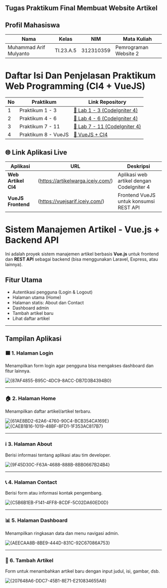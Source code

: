 ## Tugas Praktikum Final Membuat Website Artikel

## Profil Mahasiswa

| Nama | Kelas | NIM | Mata Kuliah |
|------|-------|-----|-------------|
| Muhammad Arif Mulyanto   |  TI.23.A.5     | 312310359 | Pemrograman Website 2 |

# Daftar Isi Dan Penjelasan Praktikum Web Programming (CI4 + VueJS)

| No  | Praktikum                | Link Repository                                                        |
|-----|--------------------------|------------------------------------------------------------------------|
| 1   | Praktikum 1 - 3          | [🔗 Lab 1 - 3 (CodeIgniter 4)](https://github.com/MuhArifyanto/Lab7Web.git)         |
| 2   | Praktikum 4 - 6          | [🔗 Lab 4 - 6 (CodeIgniter 4)](https://github.com/MuhArifyanto/Lab11web.git)        |
| 3   | Praktikum 7 - 11         | [🔗 Lab 7 - 11 (CodeIgniter 4)](https://github.com/MuhArifyanto/lab8web.git)        |
| 4   | Praktikum 8 - VueJS      | [🔗 VueJS + CI4 ](https://github.com/MuhArifyanto/labvue8.git)         |

## 🌐 Link Aplikasi Live

| Aplikasi            | URL                                                            | Deskripsi                                 |
| ------------------- | -------------------------------------------------------------- | ----------------------------------------- |
| **Web Artikel CI4** | (https://artikelwarga.iceiy.com/)         | Aplikasi web artikel dengan CodeIgniter 4 |
| **VueJS Frontend**  | (https://vuejsarif.iceiy.com/) | Frontend VueJS untuk konsumsi REST API    |

# Sistem Manajemen Artikel - Vue.js + Backend API

Ini adalah proyek sistem manajemen artikel berbasis **Vue.js** untuk frontend dan **REST API** sebagai backend (bisa menggunakan Laravel, Express, atau lainnya).

## Fitur Utama

- Autentikasi pengguna (Login & Logout)
- Halaman utama (Home)
- Halaman statis: About dan Contact
- Dashboard admin
- Tambah artikel baru
- Lihat daftar artikel

---

## Tampilan Aplikasi

### 🟦 1. Halaman Login
Menampilkan form login agar pengguna bisa mengakses dashboard dan fitur lainnya.

![{87AF4855-B95C-4DC9-8ACC-DB7D3B4394B0}](https://github.com/user-attachments/assets/664fa186-c509-4aee-b10f-59ac134b8ad2)

---

### 🏠 2. Halaman Home
Menampilkan daftar artikel/artikel terbaru.

![{61AE8BD2-62A6-4760-90C4-BCB354CA169E}](https://github.com/user-attachments/assets/0e71847d-f536-4789-9b8e-ebd7bf51d17c)
![{CAEB1B16-1019-48BF-8FD1-1F353AC817B7}](https://github.com/user-attachments/assets/d27bbcb1-8f95-424d-8db4-c5938e1719e5)

---

### ℹ️ 3. Halaman About
Berisi informasi tentang aplikasi atau tim developer.

![{9F45D30C-F63A-4688-888B-8BB0667B24B4}](https://github.com/user-attachments/assets/29833b51-f48e-4fc8-9679-52909519908d)

---

### 📞 4. Halaman Contact
Berisi form atau informasi kontak pengembang.

![{C5B6B1EB-F141-4FF8-8CDF-5C02DA60ED0D}](https://github.com/user-attachments/assets/6c669823-3537-4ac0-a558-2eb3027b5e48)

---

### 📊 5. Halaman Dashboard
Menampilkan ringkasan data dan menu navigasi admin.

![{AEECAA8B-8BE9-444D-831C-92C67086A753}](https://github.com/user-attachments/assets/3cb889c0-e52c-4932-afa3-dd1a2664048d)

---

### 📝 6. Tambah Artikel
Form untuk menambahkan artikel baru dengan input judul, isi, gambar, dsb.

![{207648A6-DDC7-45B1-8E71-E210834655A8}](https://github.com/user-attachments/assets/2e6db05d-7505-4a7b-9c5f-b4fc6bd36205)
